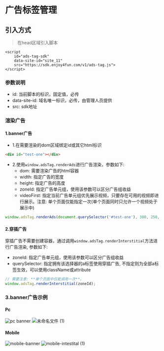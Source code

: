 # 广告标签管理
## 引入方式
> 在head区域引入脚本
```
<script
	id="ads-tag-sdk"
	data-site-id="site_11"
	src="https://sdk.enjoy4fun.com/v1/ads-tag.js">
</script>
```

### 参数说明
- id: 当前脚本的标识，固定值，必传
- data-site-id: 域名唯一标识，必传，由管理人员提供
- src: sdk地址

### 渲染广告
#### 1.banner广告
- 1.在需要渲染的dom区域绑定id或其它html标识
```html
<div id="test-one"></div>
```
- 2.使用`window.adsTag.renderAds`进行广告渲染，参数如下:
  - dom: 需要渲染广告的html容器
  - width: 指定广告的宽度
  - height: 指定广告的高度
  - zoneId: 指定广告单元组，使用该参数可以区分广告组收益
  - videoFirst: 指定当前广告单元组优先展示视频，只要存在可用的视频即进行展示。注意: 单个页面仅能指定一次(单个页面同时只允许一个视频处于展示中)
```javascript
window.adsTag.renderAds(document.querySelector('#test-one'), 300, 250, zoneId);
```

#### 2.穿插广告
穿插广告不需要创建容器，通过调用`window.adsTag.renderInterstitial`方法进行广告渲染, 参数如下:
- zoneId: 指定广告单元组，使用该参数可以区分广告组收益
- querySelector: 指定拥有该选择器的a标签使用穿插广告, 不指定则为全部a标签生效，可以使用className或attribute
```javascript
// 需要注意: **单个页面中仅能调用一次**。
window.adsTag.renderInterstitial(zoneId);
```

### 3.banner广告示例
#### Pc		
![pc banner](https://user-images.githubusercontent.com/7828841/218078481-50a198ed-6b62-4be7-b115-24c0e51de63c.png)
![未命名文件 (1)](https://user-images.githubusercontent.com/7828841/218077274-6a621d56-1d0b-4eac-a0de-6137011c3007.png)
#### Mobile
![mobile-banner](https://user-images.githubusercontent.com/7828841/218080124-8f3284eb-8eeb-4189-84d0-cdb16bb1210c.png)
![mobile-intestital (1)](https://user-images.githubusercontent.com/7828841/218080408-e26d1ce0-8166-4bdf-89c1-fd07aac59432.png)
